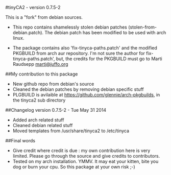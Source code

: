 #tinyCA2 - version 0.7.5-2

This is a "fork" from debian sources.
* This repo contains shamelessly stolen debian patches (stolen-from-debian.patch). The debian patch has been modified to be used with arch linux.

* The package contains also 'fix-tinyca-paths.patch' and the modified PKGBUILD from arch aur repository. I'm not sure the author for fix-tinyca-paths.patch', but, the credits for the PKGBUILD must go to Marti Raudsepp <marti@juffo.org>

##My contribution to this package
* New github repo from debian's source
* Cleaned the debian patches by removing debian specific stuff
* PLGBUILD is avilaible at https://github.com/glennie/arch-pkgbuilds, in the tinyca2 sub directory

##Changelog
version 0.7.5-2 - Tue May 31 2014
  * Added arch related stuff
  * Cleaned debian related stuff
  * Moved templates from /usr/share/tinyca2 to /etc/tinyca


##Final words
* Give credit where credit is due : my own contribution here is very limited. Please go through the source and give credits to contributors.  
* Tested on my arch installation. YMMV. It may eat your kitten, bite you dog or burn your cpu. So this package at your own risk ;-)

